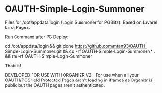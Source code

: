 # OAUTH-Simple-Login-Summoner
Files for  /opt/appdata/login (Login Summoner for PGBlitz). Based on Lavarel Error Pages.

Run Command after PG Deploy:

cd /opt/appdata/login && git clone https://github.com/mtan93/OAUTH-Simple-Login-Summoner.git && cp -rf OAUTH-Simple-Login-Summoner/* . && rm -rf OAUTH-Simple-Login-Summoner

Thats it!

DEVELOPED FOR USE WITH ORGANIZR V2 - For use when all your OAUTH/PGShield Protected Pages aren't loading in iframes as Organizr is public but the OAUTH pages aren't authenticated.
